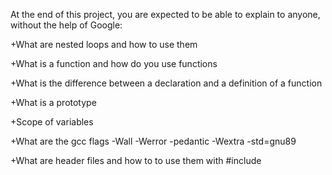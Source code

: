 At the end of this project, you are expected to be able to explain to anyone, without the help of Google:


+What are nested loops and how to use them

+What is a function and how do you use functions

+What is the difference between a declaration and a definition of a function

+What is a prototype

+Scope of variables

+What are the gcc flags -Wall -Werror -pedantic -Wextra -std=gnu89

+What are header files and how to to use them with #include
